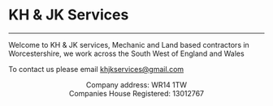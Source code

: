 # KH & JK Services

***

Welcome to KH &amp; JK services, 
Mechanic and Land based contractors in Worcestershire, we work across the South West of England and Wales

To contact us please email [khjkservices@gmail.com](mailto:khjkservices@gmail.com)

<p align = "center"> Company address: WR14 1TW
  <br> Companies House Registered: 13012767 </p>
